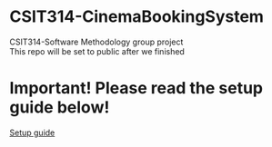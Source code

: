 # CSIT314-CinemaBookingSystem
CSIT314-Software Methodology group project
<br>
This repo will be set to public after we finished
<h1>Important! Please read the setup guide below!</h1>
<a href="https://docs.google.com/document/d/171rAjRilCQRE3mS0SH_-pa-7pbEFLgTkazWLOz-yWBs/edit?usp=sharing">Setup guide</a>
